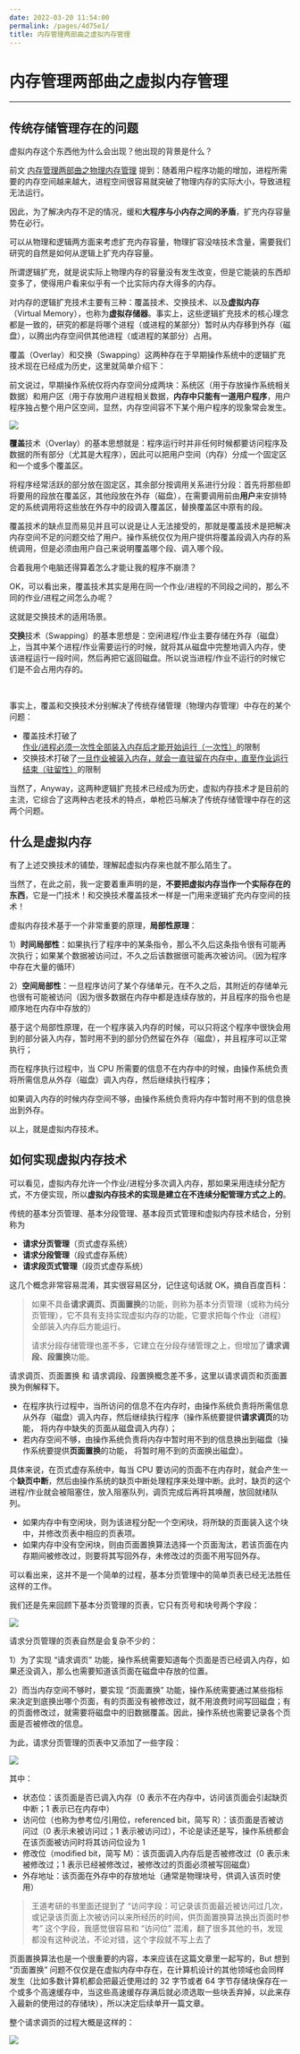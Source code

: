 ```yaml
---
date: 2022-03-20 11:54:00
permalink: /pages/4d75e1/
title: 内存管理两部曲之虚拟内存管理
---
```

# 内存管理两部曲之虚拟内存管理

---

## 传统存储管理存在的问题

虚拟内存这个东西他为什么会出现？他出现的背景是什么？

前文 [内存管理两部曲之物理内存管理](https://mp.weixin.qq.com/s/DJ5K_HJ5pn3K3W52_dURsw) 提到：随着用户程序功能的增加，进程所需要的内存空间越来越大，进程空间很容易就突破了物理内存的实际大小，导致进程无法运行。

因此，为了解决内存不足的情况，缓和**大程序与小内存之间的矛盾**，扩充内存容量势在必行。

可以从物理和逻辑两方面来考虑扩充内存容量，物理扩容没啥技术含量，需要我们研究的自然是如何从逻辑上扩充内存容量。

所谓逻辑扩充，就是说实际上物理内存的容量没有发生改变，但是它能装的东西却变多了，使得用户看来似乎有一个比实际内存大得多的内存。

对内存的逻辑扩充技术主要有三种：覆盖技术、交换技术、以及**虚拟内存**（Virtual Memory），也称为**虚拟存储器**。事实上，这些逻辑扩充技术的核心理念都是一致的，研究的都是将哪个进程（或进程的某部分）暂时从内存移到外存（磁盘），以腾出内存空间供其他进程（或进程的某部分）占用。

覆盖（Overlay）和交换（Swapping）这两种存在于早期操作系统中的逻辑扩充技术现在已经成为历史，这里就简单介绍下：

前文说过，早期操作系统仅将内存空间分成两块：系统区（用于存放操作系统相关数据）和用户区（用于存放用户进程相关数据，**内存中只能有一道用户程序**，用户程序独占整个用户区空间，显然，内存空间容不下某个用户程序的现象常会发生。

![](https://cs-wiki.oss-cn-shanghai.aliyuncs.com/img/20210521212600.png)

**覆盖**技术（Overlay）的基本思想就是：程序运行时并非任何时候都要访问程序及数据的所有部分（尤其是大程序），因此可以把用户空间（内存）分成一个固定区和一个或多个覆盖区。

将程序经常活跃的部分放在固定区，其余部分按调用关系进行分段：首先将那些即将要用的段放在覆盖区，其他段放在外存（磁盘），在需要调用前由**用户**来安排特定的系统调用将这些放在外存中的段调入覆盖区，替换覆盖区中原有的段。

覆盖技术的缺点显而易见并且可以说是让人无法接受的，那就是覆盖技术是把解决内存空间不足的问题交给了用户。操作系统仅仅为用户提供将覆盖段调入内存的系统调用，但是必须由用户自己来说明覆盖哪个段、调入哪个段。

合着我用个电脑还得算着怎么才能让我的程序不崩溃？

OK，可以看出来，覆盖技术其实是用在同一个作业/进程的不同段之间的，那么不同的作业/进程之间怎么办呢？

这就是交换技术的适用场景。

**交换**技术（Swapping）的基本思想是：空闲进程/作业主要存储在外存（磁盘）上，当其中某个进程/作业需要运行的时候，就将其从磁盘中完整地调入内存，使该进程运行一段时间，然后再把它返回磁盘。所以说当进程/作业不运行的时候它们是不会占用内存的。

<br>

事实上，覆盖和交换技术分别解决了传统存储管理（物理内存管理）中存在的某个问题：

- 覆盖技术打破了<u>作业/进程必须一次性全部装入内存后才能开始运行（一次性）</u>的限制
- 交换技术打破了<u>一旦作业被装入内存，就会一直驻留在内存中，直至作业运行结束（驻留性）</u>的限制

当然了，Anyway，这两种逻辑扩充技术已经成为历史，虚拟内存技术才是目前的主流，它综合了这两种古老技术的特点，单枪匹马解决了传统存储管理中存在的这两个问题。

## 什么是虚拟内存

有了上述交换技术的铺垫，理解起虚拟内存来也就不那么陌生了。

当然了，在此之前，我一定要着重声明的是，**不要把虚拟内存当作一个实际存在的东西**，它是一门技术！和交换技术覆盖技术一样是一门用来逻辑扩充内存空间的技术！

虚拟内存技术基于一个非常重要的原理，**局部性原理**：

1）**时间局部性**：如果执行了程序中的某条指令，那么不久后这条指令很有可能再次执行；如果某个数据被访问过，不久之后该数据很可能再次被访问。（因为程序中存在大量的循环）

2）**空间局部性**：一旦程序访问了某个存储单元，在不久之后，其附近的存储单元也很有可能被访问（因为很多数据在内存中都是连续存放的，并且程序的指令也是顺序地在内存中存放的）

基于这个局部性原理，在一个程序装入内存的时候，可以只将这个程序中很快会用到的部分装入内存，暂时用不到的部分仍然留在外存（磁盘），并且程序可以正常执行；

而在程序执行过程中，当 CPU 所需要的信息不在内存中的时候，由操作系统负责将所需信息从外存（磁盘）调入内存，然后继续执行程序；

如果调入内存的时候内存空间不够，由操作系统负责将内存中暂时用不到的信息换出到外存。

以上，就是虚拟内存技术。

## 如何实现虚拟内存技术

可以看见，虚拟内存允许一个作业/进程分多次调入内存，那如果采用连续分配方式，不方便实现，所以**虚拟内存技术的实现是建立在不连续分配管理方式之上的**。

传统的基本分页管理、基本分段管理、基本段页式管理和虚拟内存技术结合，分别称为

- **请求分页管理**（页式虚存系统）
- **请求分段管理**（段式虚存系统）
- **请求段页式管理**（段页式虚存系统）

这几个概念非常容易混淆，其实很容易区分，记住这句话就 OK，摘自百度百科：

> 如果不具备**请求调页、页面置换**的功能，则称为基本分页管理（或称为纯分页管理），它不具有支持实现虚拟内存的功能，它要求把每个作业（进程）全部装入内存后方能运行。
>
> 请求分段存储管理也差不多，它建立在分段存储管理之上，但增加了**请求调段、段置换**功能。

请求调页、页面置换 和 请求调段、段置换概念差不多，这里以请求调页和页面置换为例解释下。

- 在程序执行过程中，当所访问的信息不在内存时，由操作系统负责将所需信息从外存（磁盘）调入内存，然后继续执行程序（操作系统要提供**请求调页**的功能， 将内存中缺失的页面从磁盘调入内存）；
- 若内存空间不够，由操作系统负责将内存中暂时用不到的信息换出到磁盘（操作系统要提供**页面置换**的功能， 将暂时用不到的页面换出磁盘）。

具体来说，在页式虚存系统中，每当 CPU 要访问的页面不在内存时，就会产生一个**缺页中断**，然后由操作系统的缺页中断处理程序来处理中断。此时，缺页的这个进程/作业就会被阻塞住，放入阻塞队列，调页完成后再将其唤醒，放回就绪队列。

- 如果内存中有空闲块，则为该进程分配一个空闲块，将所缺的页面装入这个块中，并修改页表中相应的页表项。
- 如果内存中没有空闲块，则由页面置换算法选择一个页面淘汰，若该页面在内存期间被修改过，则要将其写回外存，未修改过的页面不用写回外存。

可以看出来，这并不是一个简单的过程，基本分页管理中的简单页表已经无法胜任这样的工作。

我们还是先来回顾下基本分页管理的页表，它只有页号和块号两个字段：

![](https://cs-wiki.oss-cn-shanghai.aliyuncs.com/img/20210529173005.png)

请求分页管理的页表自然是会复杂不少的：

1）为了实现 “请求调页” 功能，操作系统需要知道每个页面是否已经调入内存，如果还没调入，那么也需要知道该页面在磁盘中存放的位置。

2）而当内存空间不够时，要实现 “页面置换” 功能，操作系统需要通过某些指标来决定到底换出哪个页面，有的页面没有被修改过，就不用浪费时间写回磁盘；有的页面修改过，就需要将磁盘中的旧数据覆盖。因此，操作系统也需要记录各个页面是否被修改的信息。

为此，请求分页管理的页表中又添加了一些字段：

![](https://cs-wiki.oss-cn-shanghai.aliyuncs.com/img/image-20220630155641608.png)

其中：

- 状态位：该页面是否已调入内存（0 表示不在内存中，访问该页面会引起缺页中断；1 表示已在内存中）
- 访问位（也称为参考位/引用位，referenced bit，简写 R）：该页面是否被访问过（0 表示未被访问过；1 表示被访问过），不论是读还是写，操作系统都会在该页面被访问时将其访问位设为 1
- 修改位（modified bit，简写 M）：该页面调入内存后是否被修改过（0 表示未被修改过；1 表示已经被修改过，被修改过的页面必须被写回磁盘）
- 外存地址：该页面在外存中的存放地址（通常是物理块号，供调入该页时使用）

> 王道考研的书里面还提到了 “访问字段：可记录该页面最近被访问过几次，或记录该页面上次被访问以来所经历的时间，供页面置换算法换出页面时参考” 这个字段，我感觉很容易和 “访问位” 混淆，翻了很多其他的书，发现都没有这种说法，不论对错，这个字段就不写上去了

页面置换算法也是一个很重要的内容，本来应该在这篇文章里一起写的，But 想到 “页面置换” 问题不仅仅是在虚拟内存中存在，在计算机设计的其他领域也会同样发生（比如多数计算机都会把最近使用过的 32 字节或者 64 字节存储块保存在一个或多个高速缓存中，当这些高速缓存存满后就必须选取一些块丢弃掉，以此来存入最新的使用过的存储块），所以决定后续单开一篇文章。

整个请求调页的过程大概是这样的：

![](https://cs-wiki.oss-cn-shanghai.aliyuncs.com/img/20220605121329.png)





